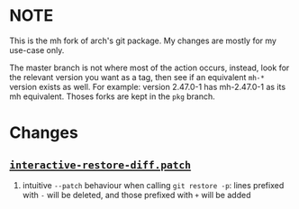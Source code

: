 # NOTE

This is the mh fork of arch's git package. My changes are mostly for my use-case
only.

The master branch is not where most of the action occurs, instead, look for the
relevant version you want as a tag, then see if an equivalent `mh-*` version
exists as well. For example: version 2.47.0-1 has mh-2.47.0-1 as its mh
equivalent. Thoses forks are kept in the `pkg` branch.

# Changes

## [`interactive-restore-diff.patch`](./interactive-restore-diff.patch)

1. intuitive `--patch` behaviour when calling `git restore -p`: lines prefixed
   with `-` will be deleted, and those prefixed with `+` will be added
